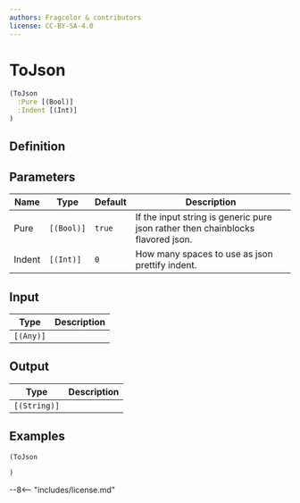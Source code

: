 ```yaml
---
authors: Fragcolor & contributors
license: CC-BY-SA-4.0
---
```



# ToJson

```clojure
(ToJson
  :Pure [(Bool)]
  :Indent [(Int)]
)
```


## Definition




## Parameters

| Name | Type | Default | Description |
|------|------|---------|-------------|
| Pure | `[(Bool)]` | `true` | If the input string is generic pure json rather then chainblocks flavored json. |
| Indent | `[(Int)]` | `0` | How many spaces to use as json prettify indent. |


## Input

| Type | Description |
|------|-------------|
| `[(Any)]` |  |


## Output

| Type | Description |
|------|-------------|
| `[(String)]` |  |


## Examples

```clojure
(ToJson

)
```


--8<-- "includes/license.md"
